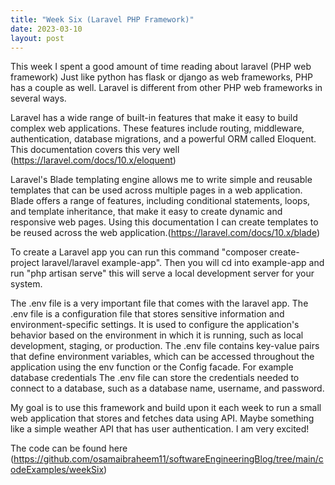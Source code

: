 ```yaml
---
title: "Week Six (Laravel PHP Framework)"
date: 2023-03-10
layout: post
---
```


This week I spent a good amount of time reading about laravel (PHP web framework) Just like python has flask or django as web frameworks, PHP has a couple as well. Laravel is different from other PHP web frameworks in several ways.

Laravel has a wide range of built-in features that make it easy to build complex web applications. These features include routing, middleware, authentication, database migrations, and a powerful ORM called Eloquent. This documentation covers this very well (https://laravel.com/docs/10.x/eloquent)

Laravel's Blade templating engine allows me to write simple and reusable templates that can be used across multiple pages in a web application. Blade offers a range of features, including conditional statements, loops, and template inheritance, that make it easy to create dynamic and responsive web pages. Using this documentation I can create templates to be reused across the web application.(https://laravel.com/docs/10.x/blade)

To create a Laravel app you can run this command "composer create-project laravel/laravel example-app". Then you will cd into example-app and run "php artisan serve" this will serve a local development server for your system.

The .env file is a very important file that comes with the laravel app. The .env file is a configuration file that stores sensitive information and environment-specific settings. It is used to configure the application's behavior based on the environment in which it is running, such as local development, staging, or production. The .env file contains key-value pairs that define environment variables, which can be accessed throughout the application using the env function or the Config facade. For example database credentials The .env file can store the credentials needed to connect to a database, such as a database name, username, and password.

My goal is to use this framework and build upon it each week to run a small web application that stores and fetches data using API. Maybe something like a simple weather API that has user authentication. I am very excited!

The code can be found here (https://github.com/osamaibraheem11/softwareEngineeringBlog/tree/main/codeExamples/weekSix)
